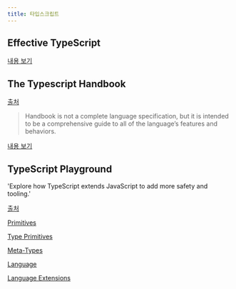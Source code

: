 ```yaml
---
title: 타입스크립트
---
```


## Effective TypeScript

[내용 보기](./effective-typescript/)

## The Typescript Handbook

[출처](https://www.typescriptlang.org/docs/handbook/intro.html)

> Handbook is not a complete language specification, but it is intended to be a comprehensive guide
> to all of the language’s features and behaviors.

[내용 보기](./handbook/)

## TypeScript Playground

'Explore how TypeScript extends JavaScript to add more safety and tooling.'

[출처](https://www.typescriptlang.org/play)

[Primitives](./primitives/)

[Type Primitives](./type-primitives/)

[Meta-Types](./meta-types/)

[Language](./language/)

[Language Extensions](./language-extensions)
